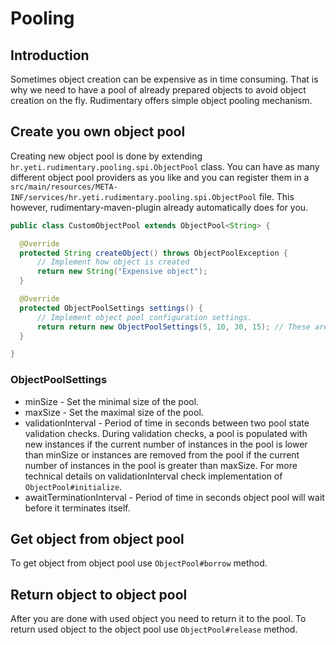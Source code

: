# Pooling

## Introduction
Sometimes object creation can be expensive as in time consuming. That is why we need to have a pool of already prepared objects to avoid object creation on the fly. Rudimentary offers simple object pooling mechanism.

## Create you own object pool
Creating new object pool is done by extending `hr.yeti.rudimentary.pooling.spi.ObjectPool` class. You can have as many different object pool providers as you like and you can register them in a `src/main/resources/META-INF/services/hr.yeti.rudimentary.pooling.spi.ObjectPool` file. This however, rudimentary-maven-plugin already automatically does for you.
```java
public class CustomObjectPool extends ObjectPool<String> {

  @Override
  protected String createObject() throws ObjectPoolException {
      // Implement how object is created
      return new String("Expensive object");
  }

  @Override
  protected ObjectPoolSettings settings() {
      // Implement object pool configuration settings.
      return return new ObjectPoolSettings(5, 10, 30, 15); // These are hard-coded values, you can use Rudimantary config for configurable values
  }

}
```
### ObjectPoolSettings
* minSize - Set the minimal size of the pool.
* maxSize - Set the maximal size of the pool.
* validationInterval - Period of time in seconds between two pool state validation checks. During validation
checks, a pool is populated with new instances if the current number of instances in the pool is lower than
minSize or instances are removed from the pool if the current number of instances in the pool is greater than
maxSize. For more technical details on validationInterval check implementation of `ObjectPool#initialize`.
* awaitTerminationInterval - Period of time in seconds object pool will wait before it terminates itself.

## Get object from object pool
To get object from object pool use `ObjectPool#borrow` method.

## Return object to object pool
After you are done with used object you need to return it to the pool. To return used object to the object pool use `ObjectPool#release` method.
